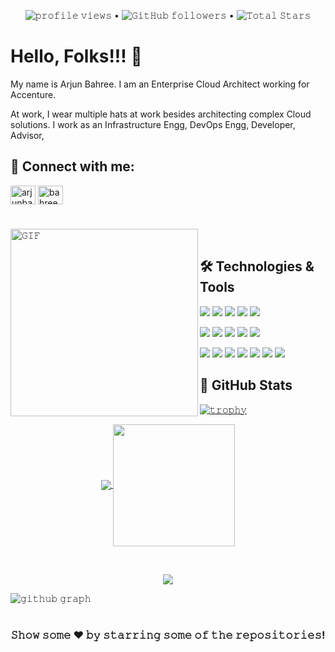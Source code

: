 <p align="center">
  <img src="https://gpvc.arturio.dev/bahreex" alt="𝚙𝚛𝚘𝚏𝚒𝚕𝚎 𝚟𝚒𝚎𝚠𝚜"> •  
  <img alt="𝙶𝚒𝚝𝙷𝚞𝚋 𝚏𝚘𝚕𝚕𝚘𝚠𝚎𝚛𝚜" src="https://img.shields.io/github/followers/bahreex?label=Followers&style=social"> •   
  <img src="https://img.shields.io/github/stars/bahreex?label=Stars" alt="𝚃𝚘𝚝𝚊𝚕 𝚂𝚝𝚊𝚛𝚜">
</p>

# Hello, Folks!!! 👋

My name is Arjun Bahree. I am an Enterprise Cloud Architect working for Accenture.

At work, I wear multiple hats at work besides architecting complex Cloud solutions. I work as an Infrastructure Engg, DevOps Engg, Developer, Advisor, 



## 🤝 Connect with me:

<a href="https://twitter.com/arjunbahree" target="blank"><img align="center" src="https://raw.githubusercontent.com/rahuldkjain/github-profile-readme-generator/master/src/images/icons/Social/twitter.svg" alt="arjunbahree" height="30" width="40" /></a>
<a href="https://linkedin.com/in/bahree" target="blank"><img align="center" src="https://raw.githubusercontent.com/rahuldkjain/github-profile-readme-generator/master/src/images/icons/Social/linked-in-alt.svg" alt="bahree" height="30" width="40" /></a>

#

<a target="_blank"><img align="left" height="300" width="300" alt="𝙶𝙸𝙵" src="https://github.com/bahreex/blob/master/GIF/github.gif"></a>
<br/>

## 🛠 Technologies & Tools
![](https://img.shields.io/badge/OS-Linux-informational?style=plastic&logo=linux&color=blue)
![](https://img.shields.io/badge/OS-Windows-informational?style=plastic&logo=windows&color=blue)
![](https://img.shields.io/badge/Cloud-Microsoft_Azure-informational?style=plastic&logo=microsoft-azure&color=blue)
![](https://img.shields.io/badge/Cloud-Google_Cloud-informational?style=plastic&logo=google-cloud&color=blue)
![](https://img.shields.io/badge/Cloud-AWS-informational?style=plastic&logo=amazon&color=blue)

![](https://img.shields.io/badge/Code-CSharp-informational?style=plastic&logo=csharp&color=blue)
![](https://img.shields.io/badge/Code-PowerShell-informational?style=plastic&logo=powershell&color=blue)
![](https://img.shields.io/badge/Code-Python-informational?style=plastic&logo=python&color=blue)
![](https://img.shields.io/badge/Code-Golang-informational?style=plastic&logo=go&color=blue)
![](https://img.shields.io/badge/Shell-Bash-informational?style=plastic&logo=gnu-bash&color=blue)

![](https://img.shields.io/badge/Tools-Azure_DevOps-informational?style=plastic&logo=azure-devops&color=blue)
![](https://img.shields.io/badge/Tools-Gitlab-informational?style=plastic&logo=gitlab&color=blue)
![](https://img.shields.io/badge/Tools-Terraform-informational?style=plastic&logo=terraform&color=blue)
![](https://img.shields.io/badge/Tools-Pulumi-informational?style=plastic&logo=pulumi&color=blue)
![](https://img.shields.io/badge/Tools-Docker-informational?style=plastic&logo=docker&color=blue)
![](https://img.shields.io/badge/Tools-Kubernetes-informational?style=plastic&logo=kubernetes&color=blue)
![](https://img.shields.io/badge/Tools-Red_Hat_OpenShift-informational?style=plastic&logo=red-hat-open-shift&color=blue)

## 🔢 GitHub Stats
[![𝚝𝚛𝚘𝚙𝚑𝚢](https://github-profile-trophy.vercel.app/?username=bahreex&column=8&margin-w=15&margin-h=15&no-bg=true&no-frame=true&theme=juicyfresh)](https://github.com/bahreex)

<p align="center">
  <a href="https://github.com/bahreex">
    <img align="center" src="https://github-readme-stats.vercel.app/api?username=bahreex&show_icons=true&hide_border=true&title_color=94b4a4&amp&icon_color=FFFFFF&amp&text_color=FFFFFF&amp&bg_color=000000&count_private=true&include_all_commits=true"/>
  </a>
  <a href="https://github.com/bahreex">
    <img align="center" height="195px" src="https://github-readme-stats.vercel.app/api/top-langs/?username=bahreex&text_color=FFFFFF&bg_color=000000&title_color=94b4a4&langs_count=15&layout=compact&hide_border=true" />
  </a>
</p>
<br>

<p align="center">
  <a>
    <img align="center" src="https://github-readme-streak-stats.herokuapp.com/?user=bahreex&theme=dark&hide_border=true"/>
  </a>
</p>

![𝚐𝚒𝚝𝚑𝚞𝚋 𝚐𝚛𝚊𝚙𝚑](https://activity-graph.herokuapp.com/graph?username=bahreex&theme=react-dark&hide_border=true&area=true)

#

<div align="center">

### 𝚂𝚑𝚘𝚠 𝚜𝚘𝚖𝚎 ❤️ 𝚋𝚢 𝚜𝚝𝚊𝚛𝚛𝚒𝚗𝚐 𝚜𝚘𝚖𝚎 𝚘𝚏 𝚝𝚑𝚎 𝚛𝚎𝚙𝚘𝚜𝚒𝚝𝚘𝚛𝚒𝚎𝚜!

</div>

<!--
**bahreex/bahreex** is a ✨ _special_ ✨ repository because its `README.md` (this file) appears on your GitHub profile.

Here are some ideas to get you started:

- 🔭 I’m currently working on ...
- 🌱 I’m currently learning ...
- 👯 I’m looking to collaborate on ...
- 🤔 I’m looking for help with ...
- 💬 Ask me about ...
- 📫 How to reach me: ...
- 😄 Pronouns: ...
- ⚡ Fun fact: ...
-->
